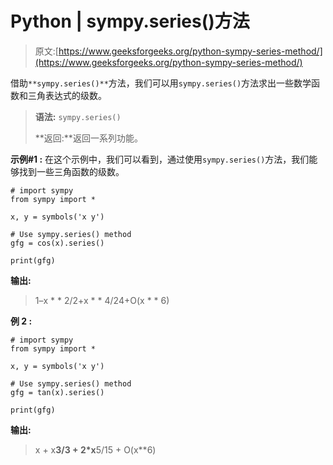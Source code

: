 # Python | sympy.series()方法

> 原文:[https://www.geeksforgeeks.org/python-sympy-series-method/](https://www.geeksforgeeks.org/python-sympy-series-method/)

借助`**sympy.series()**`方法，我们可以用`sympy.series()`方法求出一些数学函数和三角表达式的级数。

> **语法:** `sympy.series()`
> 
> **返回:**返回一系列功能。

**示例#1 :**
在这个示例中，我们可以看到，通过使用`sympy.series()`方法，我们能够找到一些三角函数的级数。

```
# import sympy
from sympy import * 

x, y = symbols('x y')

# Use sympy.series() method
gfg = cos(x).series()

print(gfg)
```

**输出:**

> 1–x * * 2/2+x * * 4/24+O(x * * 6)

**例 2 :**

```
# import sympy
from sympy import * 

x, y = symbols('x y')

# Use sympy.series() method
gfg = tan(x).series()

print(gfg)
```

**输出:**

> x + x**3/3 + 2*x**5/15 + O(x**6)